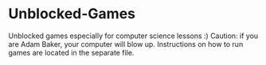# Unblocked-Games
Unblocked games especially for computer science lessons :)
Caution: if you are Adam Baker, your computer will blow up.
Instructions on how to run games are located in the separate file.
